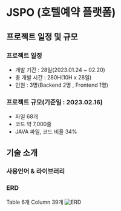 # JSPO (호텔예약 플랫폼)

## 프로젝트 일정 및 규모
### 프로젝트 일정
* 개발 기간 : 28일(2023.01.24 ~ 02.20)
* 총 개발 시간 : 280H(10H x 28일)
* 인원 : 3명(Backend 2명 , Frontend 1명) 

### 프로젝트 규모(기준일 : 2023.02.16)
* 파일 68개
* 코드 약 7,000줄
* JAVA 파일, 코드 비율 34%

## 기술 소개
### 사용언어 & 라이브러리


### ERD
Table 6개
Column 39개
![ERD](https://user-images.githubusercontent.com/121557816/219565464-f89312a6-0d27-42fd-aaa9-d3a303e187b7.png)

